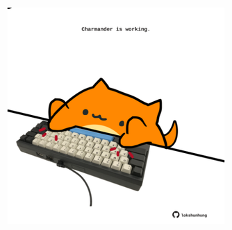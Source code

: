 <!-- built at 11/09/2022, 04:27:18 UTC -->
<p align="center">
  <img width="500" height="500" src="./ReadmeImage.svg">
</p>
